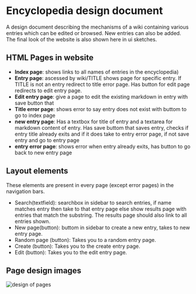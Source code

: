 
# Encyclopedia design document

A design document describing the mechanisms of a wiki containing various entries which can be edited or browsed. New entries can also be added. The final look of the website is also shown here in ui sketches.


## HTML Pages in website

* **Index page**: shows links to all names of entries in the encyclopedia) 
* **Entry page**: ascessed by wiki/TITLE shows page for specific entry. If TITLE is not an entry redirect to title error page. Has button for edit page redirects to edit entry page.
* **Edit entry page**: give a page to edit the existing markdown in entry with save button that
* **Title error page**: shows error to say entry does not exist with buttom to go to index page
* **new entry page**: Has a textbox for title of entry and a textarea for markdown content of entry. Has save buttom that saves entry, checks if entry title already exits and if it does take to entry error page, if not save entry and go to entry page
* **entry error page**: shows error when entry already exits, has button to go back to new entry page

## Layout elements

These elements are present in every page (except error pages) in the navigation bars.

* Search(textfield): searchbox in sidebar to search entries, if name matches entry then take to that entry page else show results page with entries that match the substring. The results page should also link to all entries shown.
* New page(button): buttom in sidebar to create a new entry, takes to new entry page.
* Random page (button): Takes you to a random entry page.
* Create (button): Takes you to the create entry page.
* Edit (button): Takes you to the edit entry page.
## Page design images

![design of pages](https://github.com/JesMas/project-wiki-django-JesMas/blob/main/homepage_wiki.jpg?raw=true)

